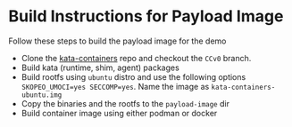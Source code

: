 # Build Instructions for Payload Image

Follow these steps to build the payload image for the demo

- Clone the [kata-containers](https://github.com/kata-containers/kata-containers) repo and checkout the `CCv0` branch.
- Build kata (runtime, shim, agent) packages
- Build rootfs using `ubuntu` distro and use the following options `SKOPEO_UMOCI=yes SECCOMP=yes`. Name the image as `kata-containers-ubuntu.img`
- Copy the binaries and the rootfs to the `payload-image` dir
- Build container image using either podman or docker

